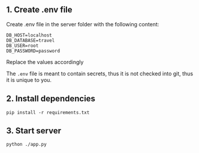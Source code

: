 ## 1. Create .env file

Create .env file in the server folder with the following content:

```
DB_HOST=localhost
DB_DATABASE=travel
DB_USER=root
DB_PASSWORD=password
```

Replace the values accordingly

The `.env` file is meant to contain secrets, thus it is not checked into git, thus it is unique to you.

## 2. Install dependencies

```
pip install -r requirements.txt
```

## 3. Start server

```
python ./app.py
```
